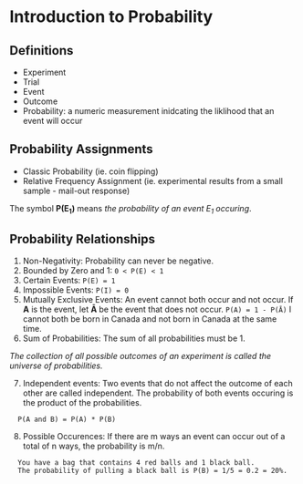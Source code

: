 # Introduction to Probability

## Definitions
* Experiment
* Trial
* Event
* Outcome
* Probability: a numeric measurement inidcating the liklihood that an event will occur

## Probability Assignments
* Classic Probability (ie. coin flipping)
* Relative Frequency Assignment (ie. experimental results from a small sample - mail-out response)

The symbol **P(E<sub>1</sub>)** means *the probability of an event E<sub>1</sub> occuring*.

## Probability Relationships
1. Non-Negativity: Probability can never be negative.
2. Bounded by Zero and 1: `0 < P(E) < 1`
3. Certain Events: `P(E) = 1`
4. Impossible Events: `P(I) = 0`
5. Mutually Exclusive Events: An event cannot both occur and not occur. If **A** is the event, let **Ā** be the event that does not occur. `P(A) = 1 - P(Ā)` I cannot both be born in Canada and not born in Canada at the same time.
6. Sum of Probabilities: The sum of all probabilities must be 1.

*The collection of all possible outcomes of an experiment is called the universe of probabilities.*

7. Independent events: Two events that do not affect the outcome of each other are called independent. The probability of both events occuring is the product of the probabilities.
```
  P(A and B) = P(A) * P(B)
```
8. Possible Occurences: If there are m ways an event can occur out of a total of n ways, the probability is m/n.
```
  You have a bag that contains 4 red balls and 1 black ball. 
  The probability of pulling a black ball is P(B) = 1/5 = 0.2 = 20%.
```
